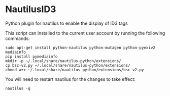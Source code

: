 # NautilusID3
Python plugin for nautilus to enable the display of ID3 tags

This script can installed to the current user account by running the following commands:
    
    sudo apt-get install python-nautilus python-mutagen python-pyexiv2 mediainfo
    pip install pymediainfo
    mkdir -p ~/.local/share/nautilus-python/extensions/
    cp bsc-v2.py ~/.local/share/nautilus-python/extensions/
    chmod a+x ~/.local/share/nautilus-python/extensions/bsc-v2.py

You will need to restart nautilus for the changes to take effect:
    
    nautilus -q
